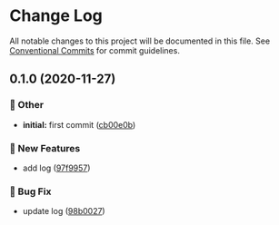 # Change Log

All notable changes to this project will be documented in this file.
See [Conventional Commits](https://conventionalcommits.org) for commit guidelines.

## 0.1.0 (2020-11-27)


### :mega: Other

* **initial:** first commit ([cb00e0b](https://github.com/kdydesign/lerna-changelog-example/commit/cb00e0be8ba2aa90035628314ce178e42ce0fbaa))


### :rocket: New Features

* add log ([97f9957](https://github.com/kdydesign/lerna-changelog-example/commit/97f9957a630203a8a1d496608c51f7b3117adee4))


### :bug: Bug Fix

* update log ([98b0027](https://github.com/kdydesign/lerna-changelog-example/commit/98b00276ebaa9b1419abc8c8adf02da2ccb4b3e2))
